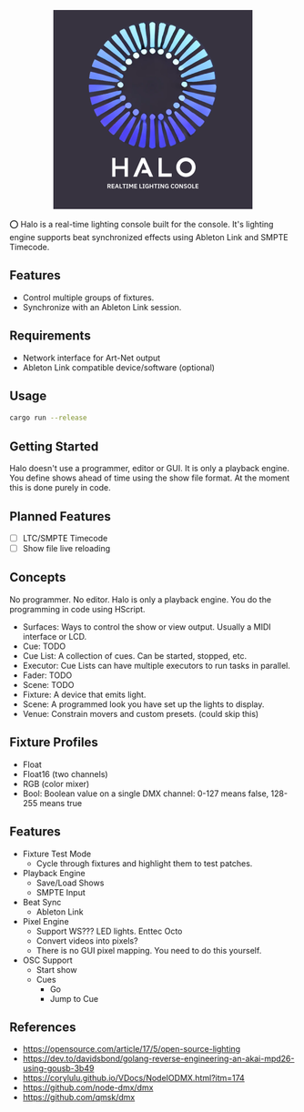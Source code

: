 <p align="center">
  <img width="350" height="350" src="/_docs/halo_logo.png">
</p>

⭕️ Halo is a real-time lighting console built for the console. It's lighting engine supports beat synchronized effects
using Ableton Link and SMPTE Timecode.

## Features

 * Control multiple groups of fixtures.
 * Synchronize with an Ableton Link session.

## Requirements

* Network interface for Art-Net output
* Ableton Link compatible device/software (optional)

## Usage

```bash
cargo run --release
```

## Getting Started

Halo doesn't use a programmer, editor or GUI. It is only a playback engine. You define shows ahead of time using the
show file format. At the moment this is done purely in code.

## Planned Features

- [ ] LTC/SMPTE Timecode
- [ ] Show file live reloading

## Concepts

No programmer. No editor. Halo is only a playback engine. You do the programming in code using HScript.

 * Surfaces: Ways to control the show or view output. Usually a MIDI interface or LCD.
 * Cue: TODO
 * Cue List: A collection of cues. Can be started, stopped, etc.
 * Executor: Cue Lists can have multiple executors to run tasks in parallel.
 * Fader: TODO
 * Scene: TODO
 * Fixture: A device that emits light.
 * Scene: A programmed look you have set up the lights to display.
 * Venue: Constrain movers and custom presets. (could skip this)

## Fixture Profiles

 * Float
 * Float16 (two channels)
 * RGB (color mixer)
 * Bool: Boolean value on a single DMX channel: 0-127 means false, 128-255 means true

## Features

 * Fixture Test Mode
   * Cycle through fixtures and highlight them to test patches.
 * Playback Engine
   * Save/Load Shows
   * SMPTE Input
 * Beat Sync
   * Ableton Link
 * Pixel Engine
   * Support WS??? LED lights. Enttec Octo
   * Convert videos into pixels?
   * There is no GUI pixel mapping. You need to do this yourself.
 * OSC Support
   * Start show
   * Cues
     * Go
     * Jump to Cue

## References

 * https://opensource.com/article/17/5/open-source-lighting
 * https://dev.to/davidsbond/golang-reverse-engineering-an-akai-mpd26-using-gousb-3b49
 * https://corylulu.github.io/VDocs/NodeIODMX.html?itm=174
 * https://github.com/node-dmx/dmx
 * https://github.com/qmsk/dmx
